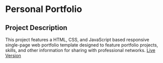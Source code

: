 # Personal Portfolio
## Project Description
This project features a HTML, CSS, and JavaScript based responsive single-page web portfolio template designed to feature portfolio projects, skills, and other information for sharing with professional networks.
[Live Version](https://hasin-shabbir.github.io/personalPortfolio/)
